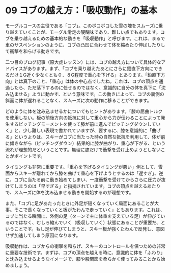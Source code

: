 # 09 コブの越え方：「吸収動作」の基本

モーグルコースの主役である「コブ」。このボコボコした雪の塊をスムーズに乗り越えていくことが、モーグル滑走の醍醐味であり、難しい点でもあります。コブを乗り越えるための基本的な動きを「吸収動作」と呼びます。これは、まるで車のサスペンションのように、コブの凸凹に合わせて体を縮めたり伸ばしたりして衝撃を和らげる動きです。

二つ目のブログ記事（原大虎レッスン）には、コブの越え方について具体的なアドバイスがあります。まず、「コブを乗り越えたあとにさらに鉛直下方向にできるだけ１G近く少なくとも０．８G程度で重心を下げる」とあります。「鉛直下方向」とは真下のこと、「重心」は体の中心点でしたね。これは、コブの頂点を通過したら、ただ落下するのに任せるのではなく、意識的に自分の体を真下に「沈み込ませる」ように動かす、という意味です。この動きによって、コブの裏側の斜面に体が遅れることなく、スムーズに次の動作に移ることができます。

どのように体を沈み込ませるかについてもヒントがあります。「膝の屈曲トルクを使用しない。板の前後方向の抵抗に対して重心から力が伝わることによって発生するピッチングモーメントを使って膝が前に進んでピッチングダウンしていく」と、少し難しい表現で書かれていますが、要するに、膝を意識的に「曲げる」というよりは、スキーがコブに当たった時の自然な抵抗を利用して、体が前に傾きながら（ピッチングダウン）結果的に膝が曲がり、重心が下がる、という流れが理想的だということです。無理に膝だけで衝撃を受け止めようとしないことがポイントです。

タイミングも非常に重要です。「重心を下げるタイミングが悪い」例として、雪面からスキーが離れてから膝を曲げて重心を下げようとするのは「遅すぎ」、逆に、コブに当たる前に動き始めてしまい、一度衝撃を受けてからさらに圧力が抜けてしまうのは「早すぎる」と指摘されています。コブの頂点を越えるあたりで、スムーズに体を沈み込ませる動きを開始するのが理想です。

また、「コブに足があたったときに外足が短くなっていく局面にあることが大事。そこで長くなっていくと板がたわんで走っていく」ともあります。これは、コブに当たる瞬間に、外側の足（ターンで主に体重を支えている足）が伸びているのではなく、むしろ縮んでいく（吸収していく）状態にあることが重要だ、ということです。もし足が伸びてしまうと、スキー板が強くたわんで反発し、意図せず加速してしまう原因になります。

吸収動作は、コブからの衝撃を和らげ、スキーのコントロールを保つための非常に重要な技術です。まずは、コブの頂点を越える時に、意識的に体を「ふわり」と沈み込ませるようなイメージで、膝や股関節を柔らかく使ってみることから始めましょう。
